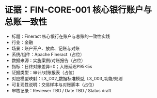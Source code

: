 # 证据：FIN-CORE-001 核心银行账户与总账一致性

- 标题：Fineract 核心银行在账户与总账的一致性实践
- 行业：金融
- 场景：账户开户、放款、记账与对账
- 系统/组件：Apache Fineract（占位）
- 数据来源：实施案例/对账报告（占位）
- 指标：日终对账差异=0；入账延迟P95<5s
- 证据类型：审计/对账报表（占位）
- 对应模型映射：L3_D02_数据标准模型, L3_D03_功能/规则
- 可复现性说明：交易样本与对账脚本（占位）
- 审核记录：Reviewer TBD / Date TBD / Status draft
